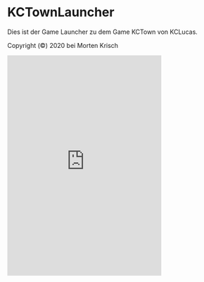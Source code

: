 # KCTownLauncher
Dies ist der Game Launcher zu dem Game KCTown von KCLucas.


Copyright (©) 2020 bei Morten Krisch

<iframe src="https://discord.com/widget?id=774241939058327572&theme=dark" width="350" height="500" allowtransparency="true" frameborder="0" sandbox="allow-popups allow-popups-to-escape-sandbox allow-same-origin allow-scripts"></iframe>
